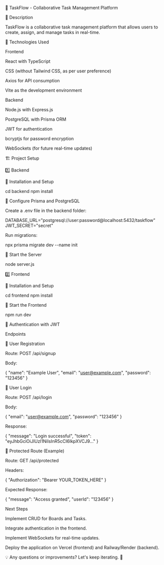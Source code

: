 📝 TaskFlow - Collaborative Task Management Platform

📌 Description

TaskFlow is a collaborative task management platform that allows users to create, assign, and manage tasks in real-time.

🚀 Technologies Used

Frontend

React with TypeScript

CSS (without Tailwind CSS, as per user preference)

Axios for API consumption

Vite as the development environment

Backend

Node.js with Express.js

PostgreSQL with Prisma ORM

JWT for authentication

bcryptjs for password encryption

WebSockets (for future real-time updates)

🏗️ Project Setup

1️⃣ Backend

📌 Installation and Setup

cd backend
npm install

📌 Configure Prisma and PostgreSQL

Create a .env file in the backend folder:

DATABASE_URL="postgresql://user:password@localhost:5432/taskflow"
JWT_SECRET="secret"

Run migrations:

npx prisma migrate dev --name init

📌 Start the Server

node server.js

2️⃣ Frontend

📌 Installation and Setup

cd frontend
npm install

📌 Start the Frontend

npm run dev

🔐 Authentication with JWT

Endpoints

🔹 User Registration

Route: POST /api/signup

Body:

{
  "name": "Example User",
  "email": "user@example.com",
  "password": "123456"
}

🔹 User Login

Route: POST /api/login

Body:

{
  "email": "user@example.com",
  "password": "123456"
}

Response:

{
  "message": "Login successful",
  "token": "eyJhbGciOiJIUzI1NiIsInR5cCI6IkpXVCJ9..."
}

🔹 Protected Route (Example)

Route: GET /api/protected

Headers:

{
  "Authorization": "Bearer YOUR_TOKEN_HERE"
}

Expected Response:

{
  "message": "Access granted",
  "userId": "123456"
}

 Next Steps

Implement CRUD for Boards and Tasks.

Integrate authentication in the frontend.

Implement WebSockets for real-time updates.

Deploy the application on Vercel (frontend) and Railway/Render (backend).

💡 Any questions or improvements? Let's keep iterating. 🚀


